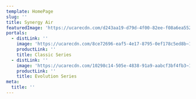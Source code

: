 ```yaml
---
template: HomePage
slug: ''
title: Synergy Air
featuredImage: 'https://ucarecdn.com/d243aa19-d79d-4f00-82ee-f08a6ea55266~1/nth/0/'
portals:
  - distLink: ''
    image: 'https://ucarecdn.com/8ce72696-eaf5-4e17-8795-0ef178c5ed8b~1/nth/0/'
    productLink: ''
    title: Classic Series
  - distLink: ''
    image: 'https://ucarecdn.com/10298c14-505e-4838-91a9-aabcf3bf4fb3~1/nth/0/'
    productLink: ''
    title: Evolution Series
meta:
  title: ''
---
```

